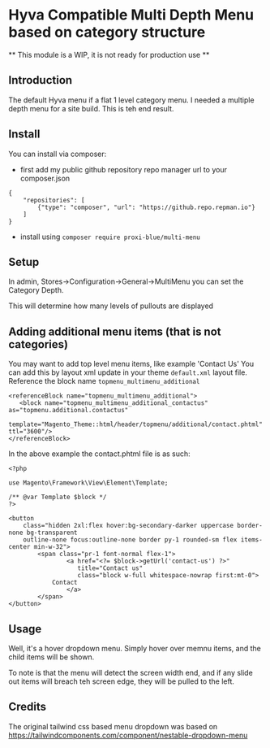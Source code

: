 # Hyva Compatible Multi Depth Menu based on category structure

** This module is a WIP, it is not ready for production use **

## Introduction

The default Hyva menu if a flat 1 level category menu. I needed a multiple depth menu for a site build.
This is teh end result.

## Install

You can install via composer:

* first add my public github repository repo manager url to your composer.json

```
{
    "repositories": [
        {"type": "composer", "url": "https://github.repo.repman.io"}
    ]
}
```

* install using ```composer require proxi-blue/multi-menu```

## Setup

In admin, Stores->Configuration->General->MultiMenu you can set the Category Depth.

This will determine how many levels of pullouts are displayed

## Adding additional menu items (that is not categories)

You may want to add top level menu items, like example 'Contact Us'
You can add this by layout xml update in your theme ```default.xml``` layout file. Reference the block name ```topmenu_multimenu_additional```

```
<referenceBlock name="topmenu_multimenu_additional">
   <block name="topmenu_multimenu_additional_contactus" as="topmenu.additional.contactus"
       template="Magento_Theme::html/header/topmenu/additional/contact.phtml" ttl="3600"/>
</referenceBlock>
```

In the above example the contact.phtml file is as such:

```
<?php

use Magento\Framework\View\Element\Template;

/** @var Template $block */
?>

<button
    class="hidden 2xl:flex hover:bg-secondary-darker uppercase border-none bg-transparent
    outline-none focus:outline-none border py-1 rounded-sm flex items-center min-w-32">
        <span class="pr-1 font-normal flex-1">
                <a href="<?= $block->getUrl('contact-us') ?>"
                   title="Contact us"
                   class="block w-full whitespace-nowrap first:mt-0">
            Contact
                </a>
        </span>
</button>
```

## Usage

Well, it's a hover dropdown menu. Simply hover over memnu items, and the child items will be shown. 

To note is that the menu will detect the screen width end, and if any slide out items will breach teh screen edge, they will be pulled to the left.



## Credits

The original tailwind css based menu dropdown was based on https://tailwindcomponents.com/component/nestable-dropdown-menu
